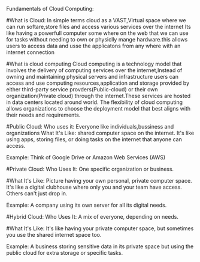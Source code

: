 Fundamentals of Cloud Computing:

  #What is Cloud:
    In simple terms cloud as a VAST,Virtual space where we can run softare,store files and access various services over the internet
    Its like having a powerfull computer some where on the web that we can use for tasks without needing to own or physiclly mange hardware.this allows users to access data and usse the applicatons from any where with an internet connection

#What is cloud computing
    Cloud computing is a technology model that involves the delivery of computing services over the internet,Instead of owning and maintaining physical servers and infrastructure users can access and use computing resources,application and storage provided by either third-party service provders(Public-cloud) or their own organization(Private cloud) through the internet.These services are hosted in data centers located around world.
    The flexibility of cloud computing allows organizations to choose the deployment model that best aligns with their needs and requirements. 

#Public Cloud:
      Who uses it: Everyone like individuals,bussiness and organizations
      What It's Like: shared computer space on the internet. It's like using apps, storing files, or doing tasks on the internet that anyone can access.

Example: Think of Google Drive or Amazon Web Services (AWS)   

#Private Cloud:
Who Uses It: One specific organization or business.

#What It's Like: Picture having your own personal, private computer space. It's like a digital clubhouse where only you and your team have access. Others can't just drop in.

Example: A company using its own server for all its digital needs.

#Hybrid Cloud:
Who Uses It: A mix of everyone, depending on needs.

#What It's Like: It's like having your private computer space, but sometimes you use the shared internet space too.

Example: A business storing sensitive data in its private space but using the public cloud for extra storage or specific tasks.
